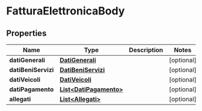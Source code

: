 

# FatturaElettronicaBody


## Properties

| Name | Type | Description | Notes |
|------------ | ------------- | ------------- | -------------|
|**datiGenerali** | [**DatiGenerali**](DatiGenerali.md) |  |  [optional] |
|**datiBeniServizi** | [**DatiBeniServizi**](DatiBeniServizi.md) |  |  [optional] |
|**datiVeicoli** | [**DatiVeicoli**](DatiVeicoli.md) |  |  [optional] |
|**datiPagamento** | [**List&lt;DatiPagamento&gt;**](DatiPagamento.md) |  |  [optional] |
|**allegati** | [**List&lt;Allegati&gt;**](Allegati.md) |  |  [optional] |



